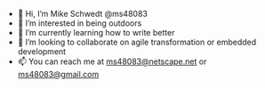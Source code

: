 - 👋 Hi, I’m Mike Schwedt @ms48083
- 👀 I’m interested in being outdoors
- 🌱 I’m currently learning how to write better
- 💞️ I’m looking to collaborate on agile transformation or embedded development
- 📫 You can reach me at ms48083@netscape.net or ms48083@gmail.com

<!---
ms48083/ms48083 is a ✨ special ✨ repository because its `README.md` (this file) appears on your GitHub profile.
You can click the Preview link to take a look at your changes.
--->
